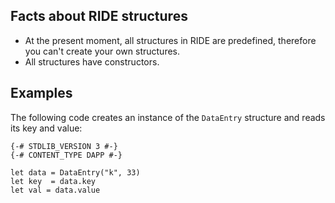 ## Facts about RIDE structures

* At the present moment, all structures in RIDE are predefined, therefore you can't create your own structures.
* All structures have constructors.

## Examples

The following code creates an instance of the `DataEntry` structure and reads its key and value:
```
{-# STDLIB_VERSION 3 #-}
{-# CONTENT_TYPE DAPP #-}
 
let data = DataEntry("k", 33)
let key  = data.key
let val = data.value
```

